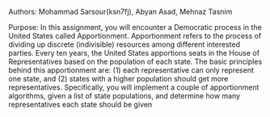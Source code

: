 Authors:
Mohammad Sarsour(ksn7fj), Abyan Asad, Mehnaz Tasnim

Purpose:
In this assignment, you will encounter a Democratic process in the United States called Apportionment. Apportionment refers to the process of dividing up
discrete (indivisible) resources among different interested parties. Every ten years, the United States apportions seats in the House of Representatives based on the population of each state.
The basic principles behind this apportionment are: (1) each representative can only represent one state, and (2) states with a higher
population should get more representatives.
Specifically, you will implement a couple of apportionment algorithms, given a list of state populations, and determine how many representatives each state should be given
